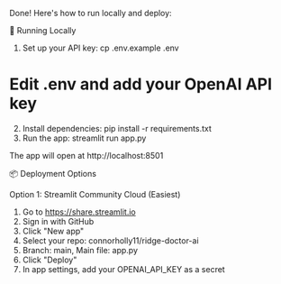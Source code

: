 Done! Here's how to run locally and deploy:

  🚀 Running Locally

  1. Set up your API key:
  cp .env.example .env
  # Edit .env and add your OpenAI API key
  2. Install dependencies:
  pip install -r requirements.txt
  3. Run the app:
  streamlit run app.py

  The app will open at http://localhost:8501

  📦 Deployment Options

  Option 1: Streamlit Community Cloud (Easiest)

  1. Go to https://share.streamlit.io
  2. Sign in with GitHub
  3. Click "New app"
  4. Select your repo:
  connorholly11/ridge-doctor-ai
  5. Branch: main, Main file: app.py
  6. Click "Deploy"
  7. In app settings, add your OPENAI_API_KEY as a
  secret